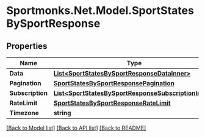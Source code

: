 # Sportmonks.Net.Model.SportStatesBySportResponse

## Properties

Name | Type | Description | Notes
------------ | ------------- | ------------- | -------------
**Data** | [**List&lt;SportStatesBySportResponseDataInner&gt;**](SportStatesBySportResponseDataInner.md) |  | [optional] 
**Pagination** | [**SportStatesBySportResponsePagination**](SportStatesBySportResponsePagination.md) |  | [optional] 
**Subscription** | [**List&lt;SportStatesBySportResponseSubscriptionInner&gt;**](SportStatesBySportResponseSubscriptionInner.md) |  | [optional] 
**RateLimit** | [**SportStatesBySportResponseRateLimit**](SportStatesBySportResponseRateLimit.md) |  | [optional] 
**Timezone** | **string** |  | [optional] 

[[Back to Model list]](../README.md#documentation-for-models) [[Back to API list]](../README.md#documentation-for-api-endpoints) [[Back to README]](../README.md)

